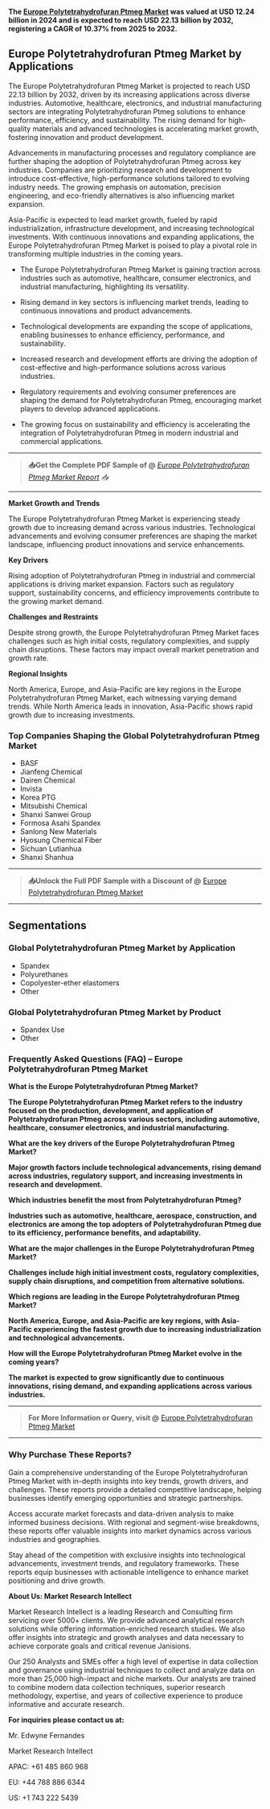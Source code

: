 <p><strong>The <a href="https://www.marketresearchintellect.com/download-sample/?rid=301419&amp;utm_source=Pulse-April-Europe&amp;utm_medium=852">Europe Polytetrahydrofuran Ptmeg Market</a> was valued at USD 12.24 billion in 2024 and is expected to reach USD 22.13 billion by 2032, registering a CAGR of 10.37% from 2025 to 2032.</strong></p><h2>Europe Polytetrahydrofuran Ptmeg Market by Applications&nbsp;</h2><p><p>The Europe Polytetrahydrofuran Ptmeg Market is projected to reach USD 22.13 billion by 2032, driven by its increasing applications across diverse industries. Automotive, healthcare, electronics, and industrial manufacturing sectors are integrating Polytetrahydrofuran Ptmeg solutions to enhance performance, efficiency, and sustainability. The rising demand for high-quality materials and advanced technologies is accelerating market growth, fostering innovation and product development.</p><p>Advancements in manufacturing processes and regulatory compliance are further shaping the adoption of Polytetrahydrofuran Ptmeg across key industries. Companies are prioritizing research and development to introduce cost-effective, high-performance solutions tailored to evolving industry needs. The growing emphasis on automation, precision engineering, and eco-friendly alternatives is also influencing market expansion.</p><p>Asia-Pacific is expected to lead market growth, fueled by rapid industrialization, infrastructure development, and increasing technological investments. With continuous innovations and expanding applications, the Europe Polytetrahydrofuran Ptmeg Market is poised to play a pivotal role in transforming multiple industries in the coming years.</p></p><ul><li><p>The Europe Polytetrahydrofuran Ptmeg Market is gaining traction across industries such as automotive, healthcare, consumer electronics, and industrial manufacturing, highlighting its versatility.</p></li><li><p>Rising demand in key sectors is influencing market trends, leading to continuous innovations and product advancements.</p></li><li><p>Technological developments are expanding the scope of applications, enabling businesses to enhance efficiency, performance, and sustainability.</p></li><li><p>Increased research and development efforts are driving the adoption of cost-effective and high-performance solutions across various industries.</p></li><li><p>Regulatory requirements and evolving consumer preferences are shaping the demand for Polytetrahydrofuran Ptmeg, encouraging market players to develop advanced applications.</p></li><li><p>The growing focus on sustainability and efficiency is accelerating the integration of Polytetrahydrofuran Ptmeg in modern industrial and commercial applications.</p></li></ul><hr /><blockquote><p><strong><span class="font-[700]">📥Get the Complete PDF Sample of @ </span></strong><em><span class="font-[700]"><a href="https://www.marketresearchintellect.com/download-sample/?rid=301419&amp;utm_source=Pulse-April-Europe&amp;utm_medium=852" target="_blank" data-tracking-control-name="article-ssr-frontend-pulse_little-text-block" data-tracking-will-navigate="" data-test-link="">Europe Polytetrahydrofuran Ptmeg Market Report</a>&nbsp;📥</span></em></p></blockquote><hr /><p class="" data-start="77" data-end="360"><strong data-start="77" data-end="105">Market Growth and Trends</strong></p><p class="" data-start="77" data-end="360">The Europe Polytetrahydrofuran Ptmeg Market is experiencing steady growth due to increasing demand across various industries. Technological advancements and evolving consumer preferences are shaping the market landscape, influencing product innovations and service enhancements.</p><p class="" data-start="362" data-end="606"><strong data-start="362" data-end="377">Key Drivers</strong></p><p class="" data-start="362" data-end="606">Rising adoption of Polytetrahydrofuran Ptmeg in industrial and commercial applications is driving market expansion. Factors such as regulatory support, sustainability concerns, and efficiency improvements contribute to the growing market demand.</p><p class="" data-start="608" data-end="849"><strong data-start="608" data-end="637">Challenges and Restraints</strong></p><p class="" data-start="608" data-end="849">Despite strong growth, the Europe Polytetrahydrofuran Ptmeg Market faces challenges such as high initial costs, regulatory complexities, and supply chain disruptions. These factors may impact overall market penetration and growth rate.</p><p class="" data-start="851" data-end="1095"><strong data-start="851" data-end="872">Regional Insights</strong></p><p class="" data-start="851" data-end="1095">North America, Europe, and Asia-Pacific are key regions in the Europe Polytetrahydrofuran Ptmeg Market, each witnessing varying demand trends. While North America leads in innovation, Asia-Pacific shows rapid growth due to increasing investments.</p><p><h3>Top Companies Shaping the Global Polytetrahydrofuran Ptmeg Market </h3><ul><li>BASF</li><li>Jianfeng Chemical</li><li>Dairen Chemical</li><li>Invista</li><li>Korea PTG</li><li>Mitsubishi Chemical</li><li>Shanxi Sanwei Group</li><li>Formosa Asahi Spandex</li><li>Sanlong New Materials</li><li>Hyosung Chemical Fiber</li><li>Sichuan Lutianhua</li><li>Shanxi Shanhua</li></ul></p><hr /><blockquote><p><strong>📥Unlock the Full PDF Sample with a Discount of @</strong> <a href="https://www.marketresearchintellect.com/ask-for-discount/?rid=301419&amp;utm_source=Pulse-April-Europe&amp;utm_medium=852">Europe Polytetrahydrofuran Ptmeg Market</a></p></blockquote><hr /><p><h2>Segmentations</h2><h3>Global Polytetrahydrofuran Ptmeg Market by Application</h3><ul><li>Spandex</li><li>Polyurethanes</li><li>Copolyester-ether elastomers</li><li>Other</li></ul><h3>Global Polytetrahydrofuran Ptmeg Market by Product</h3><ul><li>Spandex Use</li><li>Other</li></ul></p><h3><strong>Frequently Asked Questions (FAQ) &ndash; Europe Polytetrahydrofuran Ptmeg Market</strong></h3><p><strong>What is the Europe Polytetrahydrofuran Ptmeg Market?</strong></p><p><strong>The Europe Polytetrahydrofuran Ptmeg Market refers to the industry focused on the production, development, and application of Polytetrahydrofuran Ptmeg across various sectors, including automotive, healthcare, consumer electronics, and industrial manufacturing.</strong></p><p><strong>What are the key drivers of the Europe Polytetrahydrofuran Ptmeg Market?</strong></p><p><strong>Major growth factors include technological advancements, rising demand across industries, regulatory support, and increasing investments in research and development.</strong></p><p><strong>Which industries benefit the most from Polytetrahydrofuran Ptmeg?</strong></p><p><strong>Industries such as automotive, healthcare, aerospace, construction, and electronics are among the top adopters of Polytetrahydrofuran Ptmeg due to its efficiency, performance benefits, and adaptability.</strong></p><p><strong>What are the major challenges in the Europe Polytetrahydrofuran Ptmeg Market?</strong></p><p><strong>Challenges include high initial investment costs, regulatory complexities, supply chain disruptions, and competition from alternative solutions.</strong></p><p><strong>Which regions are leading in the Europe Polytetrahydrofuran Ptmeg Market?</strong></p><p><strong>North America, Europe, and Asia-Pacific are key regions, with Asia-Pacific experiencing the fastest growth due to increasing industrialization and technological advancements.</strong></p><p><strong>How will the Europe Polytetrahydrofuran Ptmeg Market evolve in the coming years?</strong></p><p><strong>The market is expected to grow significantly due to continuous innovations, rising demand, and expanding applications across various industries.</strong></p><hr /><blockquote><p><span class="font-[700]"><strong>For More Information or Query, visit&nbsp;@</strong>&nbsp;</span><span class="font-[700]"><a href="https://www.marketresearchintellect.com/product/global-polytetrahydrofuran-ptmeg-market-size-and-forecast-2/?utm_source=Linkedin&utm_medium=852" target="_blank" data-tracking-control-name="article-ssr-frontend-pulse_little-text-block" data-tracking-will-navigate="" data-test-link="">Europe Polytetrahydrofuran Ptmeg Market</a></span></p></blockquote><hr /><h3><strong data-start="0" data-end="31">Why Purchase These Reports?</strong></h3><p class="" data-start="35" data-end="297">Gain a comprehensive understanding of the Europe Polytetrahydrofuran Ptmeg Market with in-depth insights into key trends, growth drivers, and challenges. These reports provide a detailed competitive landscape, helping businesses identify emerging opportunities and strategic partnerships.</p><p class="" data-start="299" data-end="540">Access accurate market forecasts and data-driven analysis to make informed business decisions. With regional and segment-wise breakdowns, these reports offer valuable insights into market dynamics across various industries and geographies.</p><p class="" data-start="542" data-end="784">Stay ahead of the competition with exclusive insights into technological advancements, investment trends, and regulatory frameworks. These reports equip businesses with actionable intelligence to enhance market positioning and drive growth.</p><p><strong><span class="font-[700]">About Us: Market Research Intellect</span></strong></p><p><span class="">Market Research Intellect is a leading Research and Consulting firm servicing over 5000+ clients. We provide advanced analytical research solutions while offering information-enriched research studies.&nbsp;</span>We also offer insights into strategic and growth analyses and data necessary to achieve corporate goals and critical revenue Janisions.</p><p><span class="">Our 250 Analysts and SMEs offer a high level of expertise in data collection and governance using industrial techniques to collect and analyze data on more than 25,000 high-impact and niche markets. Our analysts are trained to combine modern data collection techniques, superior research methodology, expertise, and years of collective experience to produce informative and accurate research.</span></p><p><strong>For inquiries please contact us at:</strong></p><p>Mr. Edwyne Fernandes</p><p>Market Research Intellect</p><p>APAC: +61 485 860 968</p><p>EU: +44 788 886 6344</p><p>US: +1 743 222 5439</p>